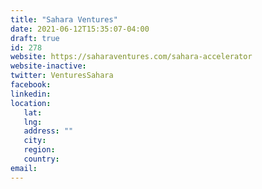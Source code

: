 ```yaml
---
title: "Sahara Ventures"
date: 2021-06-12T15:35:07-04:00
draft: true
id: 278
website: https://saharaventures.com/sahara-accelerator
website-inactive: 
twitter: VenturesSahara
facebook: 
linkedin: 
location: 
   lat: 
   lng: 
   address: ""
   city: 
   region: 
   country: 
email: 
---
```


